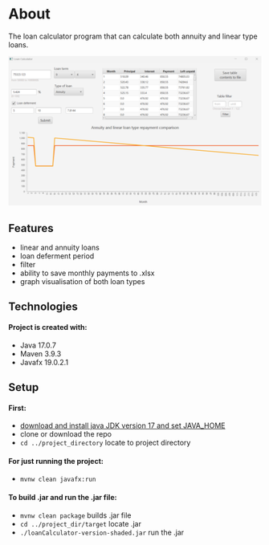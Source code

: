 # About
The loan calculator program that can calculate both annuity and linear type loans.

![image](images/loancal2.png)

## Features
* linear and annuity loans
* loan deferment period
* filter
* ability to save monthly payments to .xlsx
* graph visualisation of both loan types

## Technologies
#### Project is created with:

* Java 17.0.7
* Maven 3.9.3
* Javafx 19.0.2.1
	
## Setup
#### First:

* [download and install java JDK version 17 and set JAVA_HOME](https://docs.oracle.com/cd/E19182-01/821-0917/inst_jdk_javahome_t/index.html)
* clone or download the repo
* `cd ../project_directory` locate to project directory

#### For just running the project:

* `mvnw clean javafx:run`

#### To build .jar and run the .jar file:

* `mvnw clean package` builds .jar file
* `cd ../project_dir/target` locate .jar
* `./loanCalculator-version-shaded.jar` run the .jar
